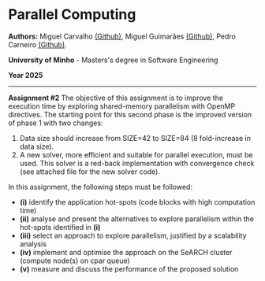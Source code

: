 # Parallel Computing 

**Authors:** Miguel Carvalho [(Github)](https://github.com/MiguelJacintoML), Miguel Guimarães [(Github)](https://github.com/miguel-amg), Pedro Carneiro [(Github)](https://github.com/PedroCarneiro03).

**University of Minho** - Masters's degree in Software Engineering

**Year 2025**

***

**Assignment #2**
The objective of this assignment is to improve the execution time by exploring shared-memory parallelism with OpenMP
directives. The starting point for this second phase is the improved version of phase 1 with two changes:

1. Data size should increase from SIZE=42 to SIZE=84 (8 fold-increase in data size).
2. A new solver, more efficient and suitable for parallel execution, must be used. This solver is a red-back implementation with convergence check (see attached file for the new solver code).

In this assignment, the following steps must be followed:
- **(i)** identify the application hot-spots (code blocks with high computation time)
- **(ii)** analyse and present the alternatives to explore parallelism within the hot-spots identified in **(i)**
- **(iii)** select an approach to explore parallelism, justified by a scalability analysis
- **(iv)** implement and optimise the approach on the SeARCH cluster (compute node(s) on cpar queue)
- **(v)** measure and discuss the performance of the proposed solution
